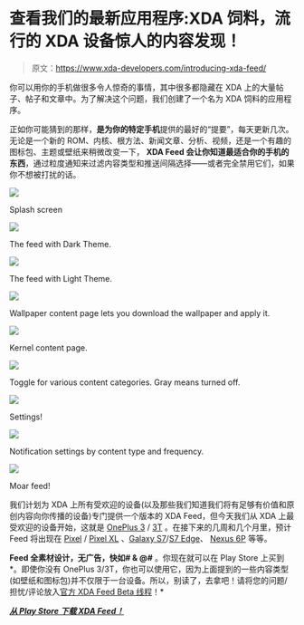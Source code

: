 # 查看我们的最新应用程序:XDA 饲料，流行的 XDA 设备惊人的内容发现！

> 原文：<https://www.xda-developers.com/introducing-xda-feed/>

你可以用你的手机做很多令人惊奇的事情，其中很多都隐藏在 XDA 上的大量帖子、帖子和文章中。为了解决这个问题，我们创建了一个名为 XDA 饲料的应用程序。

正如你可能猜到的那样，**是为你的特定手机**提供的最好的“提要”，每天更新几次。无论是一个新的 ROM、内核、根方法、新闻文章、分析、视频，还是一个有趣的图标包、主题或壁纸来稍微改变一下， **XDA Feed 会让你知道最适合你的手机的东西**，通过粒度通知来过滤内容类型和推送间隔选择——或者完全禁用它们，如果你不想被打扰的话。

 <picture>![](img/5c2d8a0327d870d578fb8890466ce7ce.png)</picture> 

Splash screen

 <picture>![](img/6a057b7411d4742424e8928b79c083f3.png)</picture> 

The feed with Dark Theme.

 <picture>![](img/bfd3f1c57e3a16e3d2dff1ec192b2817.png)</picture> 

The feed with Light Theme.

 <picture>![](img/9e360506a08312dd43d641841b8f49e1.png)</picture> 

Wallpaper content page lets you download the wallpaper and apply it.

 <picture>![](img/469647d91bc56ecb76a5f4ccbcc5c133.png)</picture> 

Kernel content page.

 <picture>![](img/32d3c02da1d3e066accb6781feadaf07.png)</picture> 

Toggle for various content categories. Gray means turned off.

 <picture>![](img/ef8879d58ea26982cc2330398e322463.png)</picture> 

Settings!

 <picture>![](img/892b3b98dfedcd99cd91f668759ccf47.png)</picture> 

Notification settings by content type and frequency.

 <picture>![](img/75e782b60db39e9c0d3c690deb4deca7.png)</picture> 

Moar feed!

我们计划为 XDA 上所有受欢迎的设备(以及那些我们知道我们将有足够有价值和原创内容向你传播的设备)专门提供一个版本的 XDA Feed，但今天我们从 XDA 上最受欢迎的设备开始，这就是 [OnePlus 3](http://forum.xda-developers.com/oneplus-3t) / [3T](http://forum.xda-developers.com/oneplus-3t) 。在接下来的几周和几个月里，预计 Feed 将出现在 [Pixel](http://forum.xda-developers.com/pixel) / [Pixel XL](http://forum.xda-developers.com/pixel-xl) 、[Galaxy S7](http://forum.xda-developers.com/galaxy-s7)/[S7 Edge](http://forum.xda-developers.com/s7-edge)、 [Nexus 6P](http://forum.xda-developers.com/nexus-6p) 等等。

**Feed 全素材设计，无广告，快如# & @#** 。你现在就可以在 Play Store 上买到*。即使你没有 OnePlus 3/3T，你也可以使用它，因为上面提到的一些内容类型(如壁纸和图标包)并不仅限于一台设备。所以，别读了，去拿吧！请将您的问题/担忧/评论放入[官方 XDA Feed Beta 线程](https://forum.xda-developers.com/android/apps-games/feed-t3585865)！*

 *[**从 Play Store 下载 XDA Feed！**](https://play.google.com/store/apps/details?id=com.xda.feed.oneplus3)*